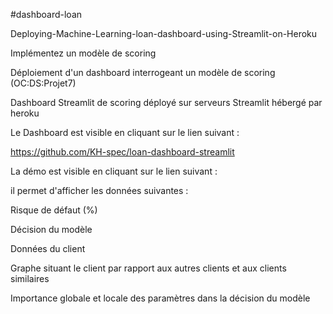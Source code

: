 #dashboard-loan

Deploying-Machine-Learning-loan-dashboard-using-Streamlit-on-Heroku

Implémentez un modèle de scoring

Déploiement d'un dashboard interrogeant un modèle de scoring (OC:DS:Projet7)

Dashboard Streamlit de scoring déployé sur serveurs Streamlit hébergé par heroku

Le Dashboard est visible en cliquant sur le lien suivant :

https://github.com/KH-spec/loan-dashboard-streamlit

La démo est visible en cliquant sur le lien suivant :


il permet d'afficher les données suivantes :

Risque de défaut (%)

Décision du modèle

Données du client

Graphe situant le client par rapport aux autres clients et aux clients similaires

Importance globale et locale des paramètres dans la décision du modèle

